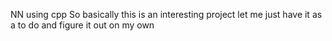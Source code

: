 
NN using cpp
So basically this is an interesting project let me just have it as a to do and figure it out on my own

